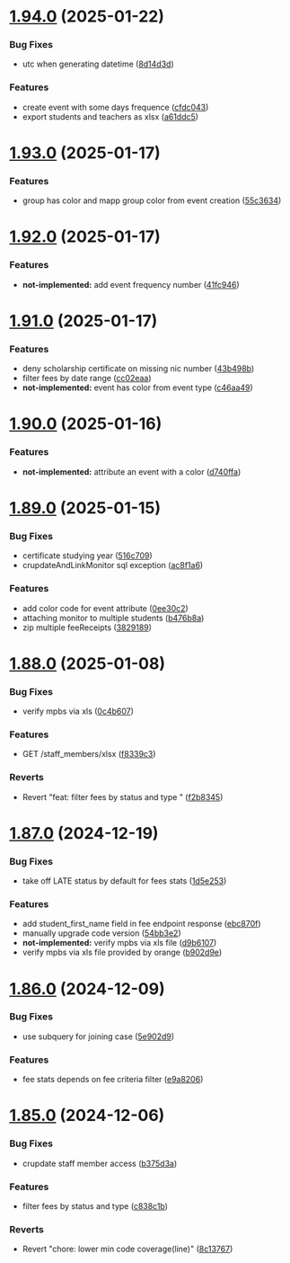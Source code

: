 # [1.94.0](https://github.com/hei-school/hei-admin-api/compare/v1.93.0...v1.94.0) (2025-01-22)


### Bug Fixes

* utc when generating datetime  ([8d14d3d](https://github.com/hei-school/hei-admin-api/commit/8d14d3df5f0b18683e8e197caa153708822c0630))


### Features

* create event with some days frequence  ([cfdc043](https://github.com/hei-school/hei-admin-api/commit/cfdc043f619cfad7f11a00e76285f7005afa8b16))
* export students and teachers as xlsx  ([a61ddc5](https://github.com/hei-school/hei-admin-api/commit/a61ddc57d0f8d5060412f5084c4c51571fa3d598))



# [1.93.0](https://github.com/hei-school/hei-admin-api/compare/v1.92.0...v1.93.0) (2025-01-17)


### Features

* group has color and mapp group color from event creation  ([55c3634](https://github.com/hei-school/hei-admin-api/commit/55c3634540e78f964760b018847b05db596bc72e))



# [1.92.0](https://github.com/hei-school/hei-admin-api/compare/v1.91.0...v1.92.0) (2025-01-17)


### Features

* **not-implemented:** add event frequency number  ([41fc946](https://github.com/hei-school/hei-admin-api/commit/41fc94674cb01cfe847048e8ee51d096a3b4d5b9))



# [1.91.0](https://github.com/hei-school/hei-admin-api/compare/v1.90.0...v1.91.0) (2025-01-17)


### Features

* deny scholarship certificate on missing nic number  ([43b498b](https://github.com/hei-school/hei-admin-api/commit/43b498b74178e072a90891e45c17f9e90428e256))
* filter fees by date range ([cc02eaa](https://github.com/hei-school/hei-admin-api/commit/cc02eaabdb3b9b724f8e0c99dab7b24db66f6eb8))
* **not-implemented:** event has color from event type  ([c46aa49](https://github.com/hei-school/hei-admin-api/commit/c46aa497259d153502bbf7904f31ee77d323d4d5))



# [1.90.0](https://github.com/hei-school/hei-admin-api/compare/v1.89.0...v1.90.0) (2025-01-16)


### Features

* **not-implemented:** attribute an event with a color ([d740ffa](https://github.com/hei-school/hei-admin-api/commit/d740ffa5d0a9eabdac8f5c6969aaf42d84ba23df))



# [1.89.0](https://github.com/hei-school/hei-admin-api/compare/v1.88.0...v1.89.0) (2025-01-15)


### Bug Fixes

* certificate studying year ([516c709](https://github.com/hei-school/hei-admin-api/commit/516c70969878f616dc574e200bd6879b3a2ffc55))
* crupdateAndLinkMonitor sql exception ([ac8f1a6](https://github.com/hei-school/hei-admin-api/commit/ac8f1a67d64ad72a70b987ab13835d8bb2176501))


### Features

* add color code for event attribute  ([0ee30c2](https://github.com/hei-school/hei-admin-api/commit/0ee30c26c637a60943576af2afaf992aae5653f8))
* attaching monitor to multiple students ([b476b8a](https://github.com/hei-school/hei-admin-api/commit/b476b8a95aa2d403c778fe247b7f32bfe7a3ef90))
* zip multiple feeReceipts ([3829189](https://github.com/hei-school/hei-admin-api/commit/3829189d41c5b57c7aaf86a29211c051ed741e34))



# [1.88.0](https://github.com/hei-school/hei-admin-api/compare/v1.87.0...v1.88.0) (2025-01-08)


### Bug Fixes

* verify mpbs via xls ([0c4b607](https://github.com/hei-school/hei-admin-api/commit/0c4b607ef24345f3bb9b37f635ad419e59b27d86))


### Features

* GET /staff_members/xlsx  ([f8339c3](https://github.com/hei-school/hei-admin-api/commit/f8339c3af319ee902436b010c402f2a280e50f68))


### Reverts

* Revert "feat: filter fees by status and type " ([f2b8345](https://github.com/hei-school/hei-admin-api/commit/f2b8345d51d3d1ddf5a1f44f9318893325bbd7be))



# [1.87.0](https://github.com/hei-school/hei-admin-api/compare/v1.86.0...v1.87.0) (2024-12-19)


### Bug Fixes

* take off LATE status by default for fees stats  ([1d5e253](https://github.com/hei-school/hei-admin-api/commit/1d5e253adeb0ff811b84c09b2e6dadf1fa3f00b3))


### Features

* add student_first_name field in fee endpoint response  ([ebc870f](https://github.com/hei-school/hei-admin-api/commit/ebc870f9aa811804cf43acb1b027f64673415d47))
* manually upgrade code version ([54bb3e2](https://github.com/hei-school/hei-admin-api/commit/54bb3e25fad98153dae7d7063cfd8c75fa947292))
* **not-implemented:** verify mpbs via xls file ([d9b6107](https://github.com/hei-school/hei-admin-api/commit/d9b610716c818cb027cea518699c7368abd5af32))
* verify mpbs via xls file provided by orange ([b902d9e](https://github.com/hei-school/hei-admin-api/commit/b902d9e820c5e17e3ce8597d2007148a39b10eda))



# [1.86.0](https://github.com/hei-school/hei-admin-api/compare/v1.85.0...v1.86.0) (2024-12-09)


### Bug Fixes

* use subquery for joining case  ([5e902d9](https://github.com/hei-school/hei-admin-api/commit/5e902d90fa2245a07e269446b4ccf4a6a9e29529))


### Features

* fee stats depends on fee criteria filter   ([e9a8206](https://github.com/hei-school/hei-admin-api/commit/e9a820656f2387d4fdff1da8c6d400c126f445e5))



# [1.85.0](https://github.com/hei-school/hei-admin-api/compare/v1.83.1...v1.85.0) (2024-12-06)


### Bug Fixes

* crupdate staff member access ([b375d3a](https://github.com/hei-school/hei-admin-api/commit/b375d3a547b08f5b9b80d495e17d45e7b9ff076f))


### Features

* filter fees by status and type  ([c838c1b](https://github.com/hei-school/hei-admin-api/commit/c838c1bfa4822a8de03966183ac6211fdbf1ea9a))


### Reverts

* Revert "chore: lower min code coverage(line)" ([8c13767](https://github.com/hei-school/hei-admin-api/commit/8c1376736009c117d09fb558d2ae427348e3b878))



